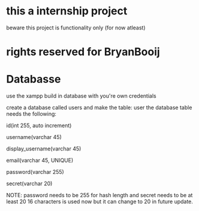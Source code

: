 # this a internship project

beware this project is functionality only (for now atleast)

# rights reserved for BryanBooij


# Databasse 
use the xampp build in database with you're own credentials

create a database called users and make the table: user
the database table needs the following: 

id(int 255, auto increment)

username(varchar 45)

display_username(varchar 45)

email(varchar 45, UNIQUE)

password(varchar 255)

secret(varchar 20)

NOTE:
password needs to be 255 for hash length and secret needs to be at least 20 16 characters is used now but it can change to 20 in future update.